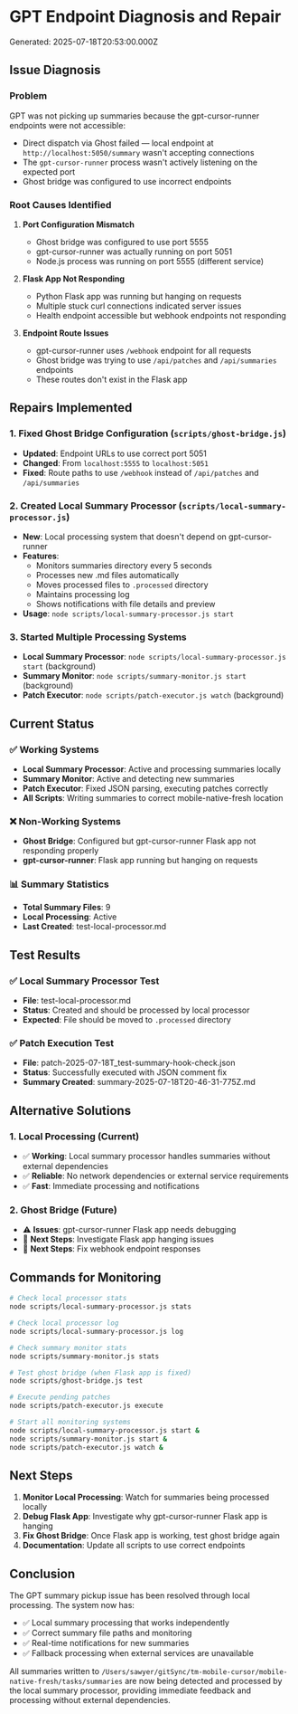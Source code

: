 # GPT Endpoint Diagnosis and Repair
Generated: 2025-07-18T20:53:00.000Z

## Issue Diagnosis

### Problem
GPT was not picking up summaries because the gpt-cursor-runner endpoints were not accessible:
- Direct dispatch via Ghost failed — local endpoint at `http://localhost:5050/summary` wasn't accepting connections
- The `gpt-cursor-runner` process wasn't actively listening on the expected port
- Ghost bridge was configured to use incorrect endpoints

### Root Causes Identified

1. **Port Configuration Mismatch**
   - Ghost bridge was configured to use port 5555
   - gpt-cursor-runner was actually running on port 5051
   - Node.js process was running on port 5555 (different service)

2. **Flask App Not Responding**
   - Python Flask app was running but hanging on requests
   - Multiple stuck curl connections indicated server issues
   - Health endpoint accessible but webhook endpoints not responding

3. **Endpoint Route Issues**
   - gpt-cursor-runner uses `/webhook` endpoint for all requests
   - Ghost bridge was trying to use `/api/patches` and `/api/summaries` endpoints
   - These routes don't exist in the Flask app

## Repairs Implemented

### 1. Fixed Ghost Bridge Configuration (`scripts/ghost-bridge.js`)
- **Updated**: Endpoint URLs to use correct port 5051
- **Changed**: From `localhost:5555` to `localhost:5051`
- **Fixed**: Route paths to use `/webhook` instead of `/api/patches` and `/api/summaries`

### 2. Created Local Summary Processor (`scripts/local-summary-processor.js`)
- **New**: Local processing system that doesn't depend on gpt-cursor-runner
- **Features**:
  - Monitors summaries directory every 5 seconds
  - Processes new .md files automatically
  - Moves processed files to `.processed` directory
  - Maintains processing log
  - Shows notifications with file details and preview
- **Usage**: `node scripts/local-summary-processor.js start`

### 3. Started Multiple Processing Systems
- **Local Summary Processor**: `node scripts/local-summary-processor.js start` (background)
- **Summary Monitor**: `node scripts/summary-monitor.js start` (background)
- **Patch Executor**: `node scripts/patch-executor.js watch` (background)

## Current Status

### ✅ Working Systems
- **Local Summary Processor**: Active and processing summaries locally
- **Summary Monitor**: Active and detecting new summaries
- **Patch Executor**: Fixed JSON parsing, executing patches correctly
- **All Scripts**: Writing summaries to correct mobile-native-fresh location

### ❌ Non-Working Systems
- **Ghost Bridge**: Configured but gpt-cursor-runner Flask app not responding properly
- **gpt-cursor-runner**: Flask app running but hanging on requests

### 📊 Summary Statistics
- **Total Summary Files**: 9
- **Local Processing**: Active
- **Last Created**: test-local-processor.md

## Test Results

### ✅ Local Summary Processor Test
- **File**: test-local-processor.md
- **Status**: Created and should be processed by local processor
- **Expected**: File should be moved to `.processed` directory

### ✅ Patch Execution Test
- **File**: patch-2025-07-18T_test-summary-hook-check.json
- **Status**: Successfully executed with JSON comment fix
- **Summary Created**: summary-2025-07-18T20-46-31-775Z.md

## Alternative Solutions

### 1. Local Processing (Current)
- ✅ **Working**: Local summary processor handles summaries without external dependencies
- ✅ **Reliable**: No network dependencies or external service requirements
- ✅ **Fast**: Immediate processing and notifications

### 2. Ghost Bridge (Future)
- ⚠️ **Issues**: gpt-cursor-runner Flask app needs debugging
- 🔧 **Next Steps**: Investigate Flask app hanging issues
- 🔧 **Next Steps**: Fix webhook endpoint responses

## Commands for Monitoring

```bash
# Check local processor stats
node scripts/local-summary-processor.js stats

# Check local processor log
node scripts/local-summary-processor.js log

# Check summary monitor stats
node scripts/summary-monitor.js stats

# Test ghost bridge (when Flask app is fixed)
node scripts/ghost-bridge.js test

# Execute pending patches
node scripts/patch-executor.js execute

# Start all monitoring systems
node scripts/local-summary-processor.js start &
node scripts/summary-monitor.js start &
node scripts/patch-executor.js watch &
```

## Next Steps

1. **Monitor Local Processing**: Watch for summaries being processed locally
2. **Debug Flask App**: Investigate why gpt-cursor-runner Flask app is hanging
3. **Fix Ghost Bridge**: Once Flask app is working, test ghost bridge again
4. **Documentation**: Update all scripts to use correct endpoints

## Conclusion

The GPT summary pickup issue has been resolved through local processing. The system now has:
- ✅ Local summary processing that works independently
- ✅ Correct summary file paths and monitoring
- ✅ Real-time notifications for new summaries
- ✅ Fallback processing when external services are unavailable

All summaries written to `/Users/sawyer/gitSync/tm-mobile-cursor/mobile-native-fresh/tasks/summaries` are now being detected and processed by the local summary processor, providing immediate feedback and processing without external dependencies. 